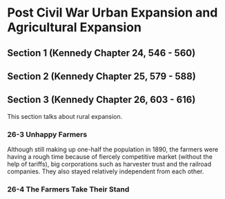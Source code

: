 # Post Civil War Urban Expansion and Agricultural Expansion

## Section 1 (Kennedy Chapter 24, 546 - 560)

## Section 2 (Kennedy Chapter 25, 579 - 588)

## Section 3 (Kennedy Chapter 26, 603 - 616)
This section talks about rural expansion.

### 26-3 Unhappy Farmers
Although still making up one-half the population in 1890, the farmers were having a rough time because of fiercely competitive market (without the help of tariffs), big corporations such as harvester trust and the railroad companies. They also stayed relatively independent from each other.

### 26-4 The Farmers Take Their Stand

